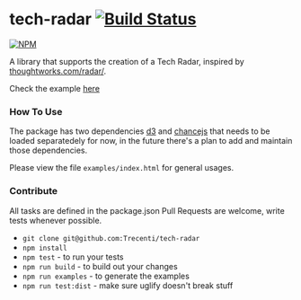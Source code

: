 # tech-radar [![Build Status](https://snap-ci.com/Trecenti/tech-radar/branch/master/build_image)](https://snap-ci.com/Trecenti/tech-radar/branch/master)
[![NPM](https://nodei.co/npm/tech-radar.png)](https://nodei.co/npm/tech-radar/)


A library that supports the creation of a Tech Radar, inspired by [thoughtworks.com/radar/](http://thoughtworks.com/radar/).

Check the example [here](http://brunotrecenti.com/tech-radar/)

### How To Use

The package has two dependencies [d3](http://d3js.org/) and [chancejs](http://chancejs.com/) that needs to be loaded separatedely for now, in the future there's a plan to add and maintain those dependencies.

Please view the file `examples/index.html` for general usages.

### Contribute

All tasks are defined in the package.json
Pull Requests are welcome, write tests whenever possible.

- `git clone git@github.com:Trecenti/tech-radar`
- `npm install`
- `npm test` - to run your tests
- `npm run build` - to build out your changes
- `npm run examples` - to generate the examples
- `npm run test:dist` - make sure uglify doesn't break stuff
